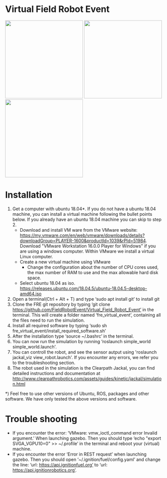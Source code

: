# Virtual Field Robot Event 

<img src="https://www.fieldrobot.com/event/wp-content/uploads/2021/01/FRE-logo-v02.png" width="250"> 
<img src="https://www.wur.nl/upload/58340fb4-e33a-4d0b-af17-8d596fa93663_WUR_RGB_standard.png" width="250"> 
<img src="https://www.uni-hohenheim.de/typo3conf/ext/uni_layout/Resources/Public/Images/uni-logo-en.svg" width="250">


# Installation
1.	Get a computer with ubuntu 18.04*. If you do not have a ubuntu 18.04 machine, you can install a virtual machine following the bullet points below. If you already have an ubuntu 18.04 machine you can skip to step 2.
	* Download and install VM ware from the VMware website: https://my.vmware.com/en/web/vmware/downloads/details?downloadGroup=PLAYER-1600&productId=1039&rPId=51984. Download "VMware Workstation 16.0.0 Player for Windows" if you are using a windows computer. Within VMware we install a virtual Linux computer. 
	* Create a new virtual machine using VMware
		* Change the configuration about the number of CPU cores used, the max number of RAM to use and the max allowable hard disk space. 
	* Select ubuntu 18.04 as iso. https://releases.ubuntu.com/18.04.5/ubuntu-18.04.5-desktop-amd64.iso 
2.	Open a terminal(Ctrl + Alt + T) and type ‘sudo apt install git’ to install git
3.	Clone the FRE git repository by typing ‘git clone https://github.com/FieldRobotEvent/Virtual_Field_Robot_Event’ in the terminal. This will create a folder  named ‘fre_virtual_event’, containing all the files need to run the simulation.
4.	Install all required software by typing ‘sudo sh fre_virtual_event/install_required_software.sh’ 
5.	After the installation type ‘source ~/.bashrc’ in the terminal. 
6.	You can now run the simulation by running ‘roslaunch simple_world simple_world.launch'. 
7. 	You can controll the robot, and see the sensor autput using 'roslaunch jackal_viz view_robot.launch'. If you encounter any errors, we refer you to the troubleshooting section. 
8.	The robot used in the simulation is the Clearpath Jackal, you can find detailed instructions and documentation at http://www.clearpathrobotics.com/assets/guides/kinetic/jackal/simulation.html 

*) Feel free to use other versions of Ubuntu, ROS, packages and other software. We have only tested the above versions and software.

# Trouble shooting
* If you encounter the error: ‘VMware: vmw_ioctl_command error Invalid argument.’ When launching gazebo. Then you should type ‘echo "export SVGA_VGPU10=0" >> ~/.profile’ in the terminal and reboot your (virtual) machine. 
* If you encounter the error ‘Error in REST request’ when launching gazebo. Then you should open ‘~/.ignition/fuel/config.yaml’ and change the line: ‘url: https://api.ignitionfuel.org’ to ‘url:  https://api.ignitionrobotics.org’. 






